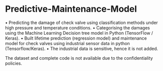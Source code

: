# Predictive-Maintenance-Model

<h>• Predicting the damage of check valve using classification methods under high pressure and temperature conditions.</h>
<h>• Categorising the damages using the Machine Learning Decision tree model in Python (TensorFlow / Keras).</h>
<h>• Built lifetime prediction (regression model) and maintenance model for check valves using industrial sensor data in python (Tensorflow/Keras).</h>
• The industrial data is sensitive, hence it is not added.

The dataset and complete code is not available due to the confidentiality policies.
